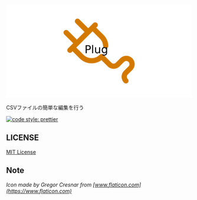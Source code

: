 ![logo](doc/assets/logo/logo.png)

CSVファイルの簡単な編集を行う

[![code style: prettier](https://img.shields.io/badge/code_style-prettier-ff69b4.svg?style=flat-square)](https://github.com/prettier/prettier)

## LICENSE

[MIT License](./LICENSE)

## Note

*Icon made by Gregor Cresnar from [www.flaticon.com](https://www.flaticon.com)*